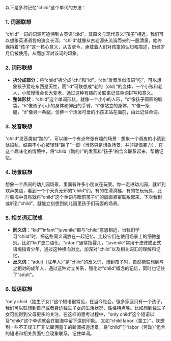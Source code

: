 以下是多种记忆“child”这个单词的方法：

### 1. 词源联想
 “child”一词的词源可追溯到古英语“cild”，其原义与现代意义“孩子”相近。我们可以想象英语语言的演变长河，“child”就像从古老源头流淌而来的一股清泉，始终保持着“孩子”这一核心意义，从古至今，承载着人们对孩童的认知和描述，历经岁月仍被使用，从而加深对该词的印象。

### 2. 词形联想
- **拆分成部分**：将“child”拆分成“chi”和“ld”。“chi”发音类似汉语“吃”，可以想象孩子爱吃东西是天性，而“ld”可联想成“老的（old）”的变体，一个小孩和老人，小孩慢慢会长大变老，通过这种有趣的关联来记住单词拼写和意义。
 - **整体形状**：“child”这个单词形状，就像一个小小的人形，“c”像孩子圆圆的脑袋，“h”像孩子小小的身体和伸出的手臂，“i”像站立的身体，“l”像一条腿，“d”像另一条腿，仿佛一个活泼可爱的小孩正站在面前，由此记住单词。

### 3. 发音联想
 “child”发音类似“踹的”，可以编一个有点夸张有趣的场景：想象一个调皮的小孩到处捣乱，结果不小心被轻轻“踹了”一脚（当然只是想象场景，并非提倡暴力），在这个趣味化的情境中，将“child（踹的）”的发音和“孩子”的含义联系起来，帮助记忆。

### 4. 场景联想
想象一个热闹的幼儿园场景，里面有许多小朋友在玩耍。你一走进幼儿园，就听到欢声笑语，看到一个个天真无邪的“child”们，有的在滑滑梯，有的在玩玩具，此时脑海中自然就将“child”这个单词与眼前孩子们的画面紧密联系起来，下次看到或听到“child”，就能立刻想到幼儿园里孩子们玩耍的场景。

### 5. 相关词汇联想
- **同义词**：“kid”“infant”“juvenile”都与“child”意思相近，当我们学习“child”时，把这些同义词放在一起记忆，比较它们在使用场景上的细微差别。比如“kid”更口语化，“infant”通常指婴儿，“juvenile”常用于法律或正式语境指青少年，通过这种横向对比，加深对“child”以及相关词汇的理解和记忆。
 - **反义词**：“adult（成年人）”是“child”的反义词，想到孩子时，自然能联想到与之相对的成年人，通过这种对立关系，强化对“child”概念的记忆，同时也记住了“adult”。

### 6. 短语联想
 “only child（独生子女）”这个短语很常见，在当今社会，很多家庭只有一个孩子，我们可以联想到自己或者身边独生子女的生活状况、性格特点等。比如想到独生子女可能得到父母更多的关注，在这样的思考过程中，“only child”这个短语以及“child”这个单词就会在脑海中留下深刻印象。 又如“child labor（童工）”，联想到一些不正规工厂非法雇佣童工的新闻报道场景，将“child”与“labor（劳动）”组合的短语和相关负面社会现象联系，记住单词。 
